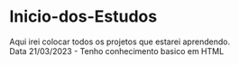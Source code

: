 # Inicio-dos-Estudos
Aqui irei colocar todos os projetos que estarei aprendendo.
<br>Data 21/03/2023 - Tenho conhecimento basico em HTML
